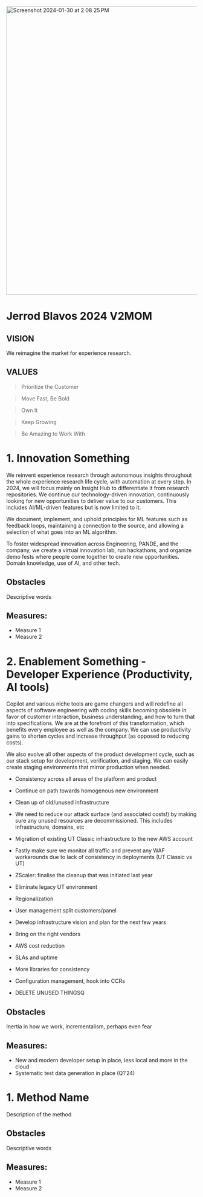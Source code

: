 <img width="761" alt="Screenshot 2024-01-30 at 2 08 25 PM" src="https://github.com/jblavos-ut/jblavos-ut/assets/137301546/990fb5af-24f4-4717-9313-d5698181f7cd">

# Jerrod Blavos 2024 V2MOM

## VISION
We reimagine the market for experience research.

## VALUES

>  Prioritize the Customer

>  Move Fast, Be Bold

> Own It

> Keep Growing

> Be Amazing to Work With

# 1. Innovation Something
We reinvent experience research through autonomous insights throughout the whole experience research life cycle, with automation at every step. In 2024, we will focus mainly on Insight Hub to differentiate it from research repositories.
We continue our technology-driven innovation, continuously looking for new opportunities to deliver value to our customers. This includes AI/ML-driven features but is now limited to it.

We document, implement, and uphold principles for ML features such as feedback loops, maintaining a connection to the source, and allowing a selection of what goes into an ML algorithm.

To foster widespread innovation across Engineering, PANDE, and the company, we create a virtual innovation lab, run hackathons, and organize demo fests where people come together to create new opportunities.
Domain knowledge, use of AI, and other tech.

## Obstacles
Descriptive words

## Measures:
- Measure 1
- Measure 2

# 2. Enablement Something - Developer Experience (Productivity, AI tools)
Copilot and various niche tools are game changers and will redefine all aspects of software engineering with coding skills becoming obsolete in favor of customer interaction, business understanding, and how to turn that into specifications. We are at the forefront of this transformation, which benefits every employee as well as the company. We can use productivity gains to shorten cycles and increase throughput (as opposed to reducing costs).

We also evolve all other aspects of the product development cycle, such as our stack setup for development, verification, and staging. We can easily create staging environments that mirror production when needed.

- Consistency across all areas of the platform and product
- Continue on path towards homogenous new environment
- Clean up of old/unused infrastructure
- We need to reduce our attack surface (and associated costs!) by making sure any unused resources are decommissioned. This includes infrastructure, domains, etc
- Migration of existing UT Classic infrastructure to the new AWS account
- Fastly make sure we monitor all traffic and prevent any WAF workarounds due to lack of consistency in deployments (UT Classic vs UT)
- ZScaler: finalise the cleanup that was initiated last year
- Eliminate legacy UT environment
- Regionalization
- User management split customers/panel
- Develop infrastructure vision and plan for the next few years
- Bring on the right vendors
- AWS cost reduction
- SLAs and uptime
- More libraries for consistency
- Configuration management, hook into CCRs

- DELETE UNUSED THINGSQ

## Obstacles
Inertia in how we work, incrementalism, perhaps even fear

## Measures:
- New and modern developer setup in place, less local and more in the cloud
- Systematic test data generation in place (Q1’24)


# 1. Method Name
Description of the method

## Obstacles
Descriptive words

## Measures:
- Measure 1
- Measure 2